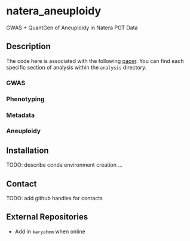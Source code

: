 # natera_aneuploidy
GWAS + QuantGen of Aneuploidy in Natera PGT Data

## Description 

The code here is associated with the following [paper](). You can find each specific section of analysis within the `analysis` directory. 

### GWAS

### Phenotyping

### Metadata

### Aneuploidy

## Installation

TODO: describe conda environment creation ... 

## Contact 

TODO: add github handles for contacts 

## External Repositories

* Add in `karyohmm` when online 
